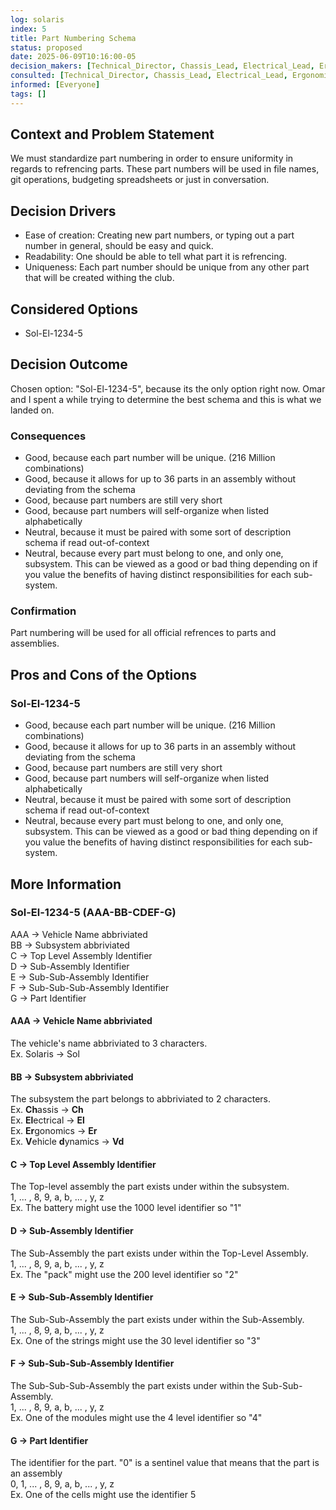 ```yaml
---
log: solaris
index: 5
title: Part Numbering Schema
status: proposed
date: 2025-06-09T10:16:00-05
decision_makers: [Technical_Director, Chassis_Lead, Electrical_Lead, Ergonomics_Lead, Vehicle_Dynamics_Lead]
consulted: [Technical_Director, Chassis_Lead, Electrical_Lead, Ergonomics_Lead, Vehicle_Dynamics_Lead]
informed: [Everyone]
tags: []
---
```


## Context and Problem Statement
We must standardize part numbering in order to ensure uniformity in regards to refrencing parts. These part numbers will be used in file names, git operations, budgeting spreadsheets or just in conversation.

## Decision Drivers
* Ease of creation: Creating new part numbers, or typing out a part number in general, should be easy and quick.
* Readability: One should be able to tell what part it is refrencing.
* Uniqueness: Each part number should be unique from any other part that will be created withing the club.

## Considered Options
* Sol-El-1234-5

## Decision Outcome
Chosen option: "Sol-El-1234-5", because its the only option right now. Omar and I spent a while trying to determine the best schema and this is what we landed on.

### Consequences
* Good, because each part number will be unique. (216 Million combinations)
* Good, because it allows for up to 36 parts in an assembly without deviating from the schema
* Good, because part numbers are still very short
* Good, because part numbers will self-organize when listed alphabetically
* Neutral, because it must be paired with some sort of description schema if read out-of-context
* Neutral, because every part must belong to one, and only one, subsystem. This can be viewed as a good or bad thing depending on if you value the benefits of having distinct responsibilities for each sub-system.

### Confirmation
Part numbering will be used for all official refrences to parts and assemblies.

## Pros and Cons of the Options
### Sol-El-1234-5
* Good, because each part number will be unique. (216 Million combinations)
* Good, because it allows for up to 36 parts in an assembly without deviating from the schema
* Good, because part numbers are still very short
* Good, because part numbers will self-organize when listed alphabetically
* Neutral, because it must be paired with some sort of description schema if read out-of-context
* Neutral, because every part must belong to one, and only one, subsystem. This can be viewed as a good or bad thing depending on if you value the benefits of having distinct responsibilities for each sub-system.

## More Information
### Sol-El-1234-5 (AAA-BB-CDEF-G)
AAA -> Vehicle Name abbriviated \
BB  -> Subsystem abbriviated \
C   -> Top Level Assembly Identifier \
D   -> Sub-Assembly Identifier \
E   -> Sub-Sub-Assembly Identifier \
F   -> Sub-Sub-Sub-Assembly Identifier \
G   -> Part Identifier

#### AAA -> Vehicle Name abbriviated
The vehicle's name abbriviated to 3 characters. \
Ex. Solaris -> Sol

#### BB -> Subsystem abbriviated
The subsystem the part belongs to abbriviated to 2 characters. \
Ex. **Ch**assis -> **Ch** \
Ex. **El**ectrical -> **El** \
Ex. **Er**gonomics -> **Er** \
Ex. **V**ehicle **d**ynamics -> **Vd**

#### C -> Top Level Assembly Identifier
The Top-level assembly the part exists under within the subsystem. \
1, ... , 8, 9, a, b, ... , y, z \
Ex. The battery might use the 1000 level identifier so "1"

#### D -> Sub-Assembly Identifier
The Sub-Assembly the part exists under within the Top-Level Assembly. \
1, ... , 8, 9, a, b, ... , y, z \
Ex. The "pack" might use the 200 level identifier so "2"

#### E -> Sub-Sub-Assembly Identifier
The Sub-Sub-Assembly the part exists under within the Sub-Assembly. \
1, ... , 8, 9, a, b, ... , y, z \
Ex. One of the strings might use the 30 level identifier so "3"

#### F -> Sub-Sub-Sub-Assembly Identifier
The Sub-Sub-Sub-Assembly the part exists under within the Sub-Sub-Assembly. \
1, ... , 8, 9, a, b, ... , y, z \
Ex. One of the modules might use the 4 level identifier so "4"

#### G -> Part Identifier
The identifier for the part. "0" is a sentinel value that means that the part is an assembly \
0, 1, ... , 8, 9, a, b, ... , y, z \
Ex. One of the cells might use the identifier 5
